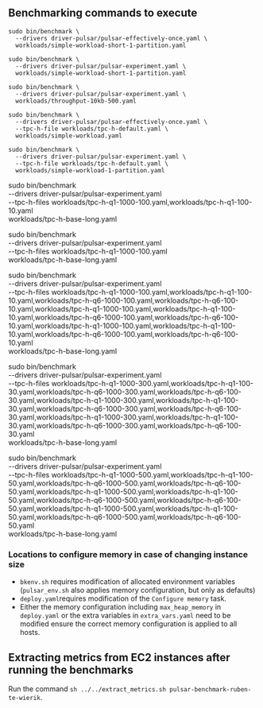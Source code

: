 ## Benchmarking commands to execute

```
sudo bin/benchmark \
  --drivers driver-pulsar/pulsar-effectively-once.yaml \
  workloads/simple-workload-short-1-partition.yaml
```

```
sudo bin/benchmark \
  --drivers driver-pulsar/pulsar-experiment.yaml \
  workloads/simple-workload-short-1-partition.yaml
```

```
sudo bin/benchmark \
  --drivers driver-pulsar/pulsar-experiment.yaml \
  workloads/throughput-10kb-500.yaml
```

```
sudo bin/benchmark \
  --drivers driver-pulsar/pulsar-effectively-once.yaml \
  --tpc-h-file workloads/tpc-h-default.yaml \
  workloads/simple-workload.yaml
```

```
sudo bin/benchmark \
  --drivers driver-pulsar/pulsar-experiment.yaml \
  --tpc-h-file workloads/tpc-h-default.yaml \
  workloads/simple-workload-1-partition.yaml
```

sudo bin/benchmark \
  --drivers driver-pulsar/pulsar-experiment.yaml \
  --tpc-h-files workloads/tpc-h-q1-1000-100.yaml,workloads/tpc-h-q1-100-10.yaml \
  workloads/tpc-h-base-long.yaml

sudo bin/benchmark \
  --drivers driver-pulsar/pulsar-experiment.yaml \
  --tpc-h-files workloads/tpc-h-q1-1000-100.yaml \
  workloads/tpc-h-base-long.yaml

sudo bin/benchmark \
  --drivers driver-pulsar/pulsar-experiment.yaml \
  --tpc-h-files workloads/tpc-h-q1-1000-100.yaml,workloads/tpc-h-q1-100-10.yaml,workloads/tpc-h-q6-1000-100.yaml,workloads/tpc-h-q6-100-10.yaml,workloads/tpc-h-q1-1000-100.yaml,workloads/tpc-h-q1-100-10.yaml,workloads/tpc-h-q6-1000-100.yaml,workloads/tpc-h-q6-100-10.yaml,workloads/tpc-h-q1-1000-100.yaml,workloads/tpc-h-q1-100-10.yaml,workloads/tpc-h-q6-1000-100.yaml,workloads/tpc-h-q6-100-10.yaml \
  workloads/tpc-h-base-long.yaml

sudo bin/benchmark \
  --drivers driver-pulsar/pulsar-experiment.yaml \
  --tpc-h-files workloads/tpc-h-q1-1000-300.yaml,workloads/tpc-h-q1-100-30.yaml,workloads/tpc-h-q6-1000-300.yaml,workloads/tpc-h-q6-100-30.yaml,workloads/tpc-h-q1-1000-300.yaml,workloads/tpc-h-q1-100-30.yaml,workloads/tpc-h-q6-1000-300.yaml,workloads/tpc-h-q6-100-30.yaml,workloads/tpc-h-q1-1000-300.yaml,workloads/tpc-h-q1-100-30.yaml,workloads/tpc-h-q6-1000-300.yaml,workloads/tpc-h-q6-100-30.yaml \
  workloads/tpc-h-base-long.yaml

sudo bin/benchmark \
  --drivers driver-pulsar/pulsar-experiment.yaml \
  --tpc-h-files workloads/tpc-h-q1-1000-500.yaml,workloads/tpc-h-q1-100-50.yaml,workloads/tpc-h-q6-1000-500.yaml,workloads/tpc-h-q6-100-50.yaml,workloads/tpc-h-q1-1000-500.yaml,workloads/tpc-h-q1-100-50.yaml,workloads/tpc-h-q6-1000-500.yaml,workloads/tpc-h-q6-100-50.yaml,workloads/tpc-h-q1-1000-500.yaml,workloads/tpc-h-q1-100-50.yaml,workloads/tpc-h-q6-1000-500.yaml,workloads/tpc-h-q6-100-50.yaml \
  workloads/tpc-h-base-long.yaml

### Locations to configure memory in case of changing instance size

* `bkenv.sh` requires modification of allocated environment variables (`pulsar_env.sh` also applies memory configuration, but only as defaults)
* `deploy.yaml`requires modification of the `Configure memory` task.
* Either the memory configuration including `max_heap_memory` in `deploy.yaml` or the extra variables in `extra_vars.yaml` need to be modified ensure the correct memory configuration is applied to all hosts.

## Extracting metrics from EC2 instances after running the benchmarks

Run the command `sh ../../extract_metrics.sh pulsar-benchmark-ruben-te-wierik`.
